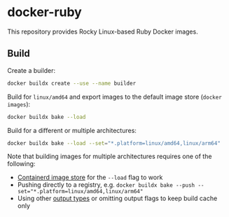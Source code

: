 # docker-ruby

This repository provides Rocky Linux-based Ruby Docker images.

## Build

Create a builder:

```bash
docker buildx create --use --name builder
```

Build for `linux/amd64` and export images to the default image store (`docker images`):

```bash
docker buildx bake --load
```

Build for a different or multiple architectures:

```bash
docker buildx bake --load --set="*.platform=linux/amd64,linux/arm64"
```

Note that building images for multiple architectures requires one of the following:

* [Containerd image store](https://docs.docker.com/storage/containerd/) for the `--load` flag to work
* Pushing directly to a registry, e.g. `docker buildx bake --push --set="*.platform=linux/amd64,linux/arm64"`
* Using other [output types](https://docs.docker.com/reference/cli/docker/buildx/build/#output) or omitting output flags to keep build cache only

